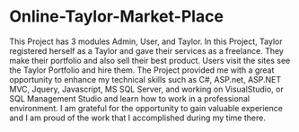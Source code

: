 # Online-Taylor-Market-Place
This Project has 3 modules Admin, User, and Taylor. In this Project, Taylor registered herself as a Taylor and gave their services as a freelance. They make their portfolio and also sell their best product. Users visit the sites see the Taylor Portfolio and hire them.
The Project provided me with a great opportunity to enhance my technical skills such as C#, ASP.net, ASP.NET MVC, Jquery, Javascript, MS SQL Server, and working on VisualStudio, or SQL Management Studio and learn how to work in a professional environment. I am grateful for the opportunity to gain valuable experience and I am proud of the work that I accomplished during my time there.
